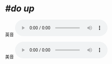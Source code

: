# ***\#do up*** 
英音
<audio src="./media/do up1_AAC.aac" controls="controls"></audio>

美音
<audio src="./media/do up2_AAC.aac" controls="controls"></audio>



  


